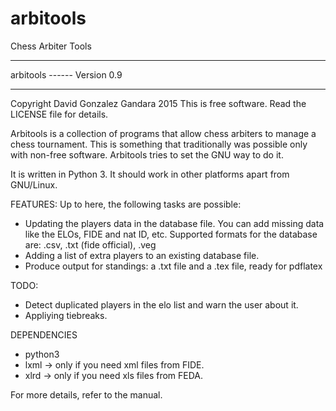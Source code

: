 # arbitools
Chess Arbiter Tools
********************************************************************************************
arbitools    ------ Version 0.9
*********************************************************************************************
Copyright David Gonzalez Gandara 2015
This is free software. Read the LICENSE file for details.

Arbitools is a collection of programs that allow chess arbiters to manage a chess tournament. This is something that traditionally was possible only with non-free software. Arbitools tries to set the GNU way to do it.

It is written in Python 3. It should work in other platforms apart from GNU/Linux.

FEATURES:
Up to here, the following tasks are possible:

- Updating the players data in the database file. You can add missing data like the ELOs, FIDE and nat ID, etc. Supported formats for the database are: .csv, .txt (fide official), .veg
- Adding a list of extra players to an existing database file.
- Produce output for standings: a .txt file and a .tex file, ready for pdflatex

TODO:
- Detect duplicated players in the elo list and warn the user about it.
- Appliying tiebreaks.



DEPENDENCIES
- python3
- lxml -> only if you need xml files from FIDE.
- xlrd -> only if you need xls files from FEDA.

For more details, refer to the manual.